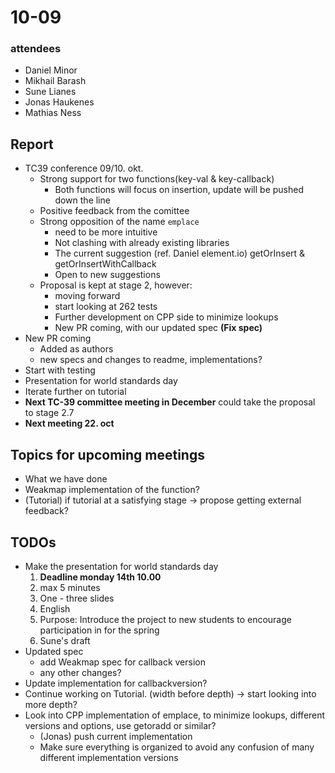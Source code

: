 # 10-09

### attendees

- Daniel Minor
- Mikhail Barash
- Sune Lianes
- Jonas Haukenes
- Mathias Ness

## Report

- TC39 conference 09/10. okt.
    - Strong support for two functions(key-val & key-callback)
        - Both functions will focus on insertion, update will be pushed down the line 
    - Positive feedback from the comittee
    - Strong opposition of the name `emplace`
        - need to be more intuitive
        - Not clashing with already existing libraries
        - The current suggestion (ref. Daniel element.io) getOrInsert & getOrInsertWithCallback
        - Open to new suggestions
    - Proposal is kept at stage 2, however:
        - moving forward
        - start looking at 262 tests
        - Further development on CPP side to minimize lookups
        - New PR coming, with our updated spec **(Fix spec)**
- New PR coming
    - Added as authors
    - new specs and changes to readme, implementations?
- Start with testing
- Presentation for world standards day
- Iterate further on tutorial
- **Next TC-39 committee meeting in December** could take the proposal to stage 2.7
- **Next meeting 22. oct**

## Topics for upcoming meetings

- What we have done
- Weakmap implementation of the function?
- (Tutorial) if tutorial at a satisfying stage -> propose getting external feedback?

## TODOs

- Make the presentation for world standards day
    1. **Deadline monday 14th 10.00**
    2. max 5 minutes
    3. One - three slides
    4. English
    5. Purpose: Introduce the project to new students to encourage participation in for the spring
    6. Sune's draft
- Updated spec
    - add Weakmap spec for callback version
    - any other changes?
- Update implementation for callbackversion?
- Continue working on Tutorial. (width before depth) -> start looking into more depth?
- Look into CPP implementation of emplace, to minimize lookups, different versions and options, use getoradd or similar?
    - (Jonas) push current implementation
    - Make sure everything is organized to avoid any confusion of many different implementation versions
